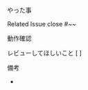 やった事
<!-- このプルリクエストにて何をしたのか？ -->


Related Issue
close #~~

動作確認
<!--
どの環境でどんな動作チェックをしたか
動作確認をした事についてスクショなどがあるとわかりやすくて良い)
-->


レビューしてほしいこと
[ ]


備考
<!-- レビュワーがレビューするにあたっての補足情報 -->
-